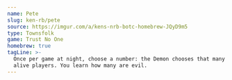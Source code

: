 ```yaml
---
name: Pete
slug: ken-rb/pete
source: https://imgur.com/a/kens-nrb-botc-homebrew-JQyD9m5
type: Townsfolk
game: Trust No One
homebrew: true
tagLine: >-
  Once per game at night, choose a number: the Demon chooses that many
  alive players. You learn how many are evil.
---
```

